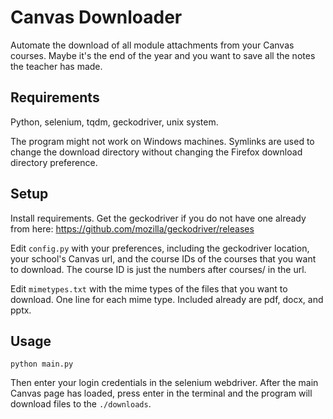# Canvas Downloader
Automate the download of all module attachments from your Canvas courses.  Maybe it's the end of the year and you want to save all the notes the teacher has made.

## Requirements
Python, selenium, tqdm, geckodriver, unix system.

The program might not work on Windows machines.  Symlinks are used to change the download directory without changing the Firefox download directory preference.

## Setup
Install requirements.
Get the geckodriver if you do not have one already from here: https://github.com/mozilla/geckodriver/releases

Edit `config.py` with your preferences, including the geckodriver location, your school's Canvas url, and the course IDs of the courses that you want to download.  The course ID is just the numbers after courses/ in the url.

Edit `mimetypes.txt` with the mime types of the files that you want to download.  One line for each mime type.  Included already are pdf, docx, and pptx.

## Usage

`python main.py`

Then enter your login credentials in the selenium webdriver.  After the main Canvas page has loaded, press enter in the terminal and the program will download files to the `./downloads`.

